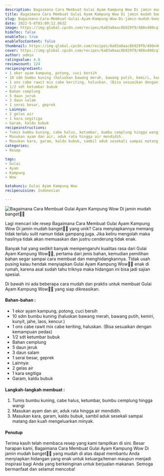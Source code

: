```yaml
---
description: Bagaimana Cara Membuat Gulai Ayam Kampung Wow Di jamin mudah banget"
title: Bagaimana Cara Membuat Gulai Ayam Kampung Wow Di jamin mudah banget
slug: Bagaimana-Cara-Membuat-Gulai-Ayam-Kampung-Wow-Di-jamin-mudah-banget
date: 2022-5-8T03:09:12.063Z
image: https://img-global.cpcdn.com/recipes/6a03a0aac8b929f9/400x400cq70/photo.jpg
hideToc: false
enableToc: true
enableTocContent: false
thumbnail: https://img-global.cpcdn.com/recipes/6a03a0aac8b929f9/400x400cq70/photo.jpg
cover: https://img-global.cpcdn.com/recipes/6a03a0aac8b929f9/400x400cq70/photo.jpg
author: admin
ratingvalue: 4.8
reviewcount: 124
recipeingredient:
- 1 ekor ayam kampung, potong, cuci bersih
- 10 sdm bumbu kuning (haluskan bawang merah, bawang putih, kemiri, kunyit, jahe, laos, kencur.)
- 1 ons cabe rawit mix cabe keriting, haluskan. (Bisa sesuaikan dengan kemampuan pedas)
- 1/2 sdt ketumbar bubuk
- Bahan cemplung
- 5 daun jeruk
- 3 daun salam
- 1 serai besar, geprek
- Lainnya:
- 2 gelas air
- 1 kara segitiga
- Garam, kaldu bubuk
recipeinstructions:
- Tumis bumbu kuning, cabe halus, ketumbar, bumbu cemplung hingga wangi
- Masukan ayam dan air, aduk rata hingga air mendidih.
- Masukan kara, garam, kaldu bubuk, sambil aduk sesekali sampai matang dan kuah mengeluarkan minyak.
categories:
- Resep

tags:
- Gulai
- Ayam
- Kampung
- Wow

katakunci: Gulai Ayam Kampung Wow
recipecuisine: Indonesian

---
```


![Bagaimana Cara Membuat Gulai Ayam Kampung Wow Di jamin mudah banget👩‍🍳](https://img-global.cpcdn.com/recipes/6a03a0aac8b929f9/400x400cq70/photo.jpg)

Lagi mencari ide resep Bagaimana Cara Membuat Gulai Ayam Kampung Wow Di jamin mudah banget👩‍🍳 yang unik? Cara menyiapkannya memang tidak terlalu sulit namun tidak gampang juga. Jika keliru mengolah maka hasilnya tidak akan memuaskan dan justru cenderung tidak enak.

Banyak hal yang sedikit banyak mempengaruhi kualitas rasa dari Gulai Ayam Kampung Wow👩‍🍳, pertama dari jenis bahan, kemudian pemilihan bahan segar sampai cara membuat dan menghidangkannya. Tidak usah pusing kalau hendak menyiapkan Gulai Ayam Kampung Wow👩‍🍳 enak di rumah, karena asal sudah tahu triknya maka hidangan ini bisa jadi sajian spesial.

Di bawah ini ada beberapa cara mudah dan praktis untuk membuat Gulai Ayam Kampung Wow👩‍🍳 yang siap dikreasikan.

<!--inarticleads1-->

#### Bahan-bahan :

- 1 ekor ayam kampung, potong, cuci bersih
- 10 sdm bumbu kuning (haluskan bawang merah, bawang putih, kemiri, kunyit, jahe, laos, kencur.)
- 1 ons cabe rawit mix cabe keriting, haluskan. (Bisa sesuaikan dengan kemampuan pedas)
- 1/2 sdt ketumbar bubuk
- Bahan cemplung
- 5 daun jeruk
- 3 daun salam
- 1 serai besar, geprek
- Lainnya:
- 2 gelas air
- 1 kara segitiga
- Garam, kaldu bubuk

<!--inarticleads2-->

#### Langkah-langkah membuat :

1. Tumis bumbu kuning, cabe halus, ketumbar, bumbu cemplung hingga wangi
1. Masukan ayam dan air, aduk rata hingga air mendidih.
1. Masukan kara, garam, kaldu bubuk, sambil aduk sesekali sampai matang dan kuah mengeluarkan minyak.

#### Penutup

Terima kasih telah membaca resep yang kami tampilkan di sini. Besar harapan kami, Bagaimana Cara Membuat Gulai Ayam Kampung Wow Di jamin mudah banget👩‍🍳 yang mudah di atas dapat membantu Anda menyiapkan hidangan yang enak untuk keluarga/teman maupun menjadi inspirasi bagi Anda yang berkeinginan untuk berjualan makanan. Semoga bermanfaat dan selamat mencoba!